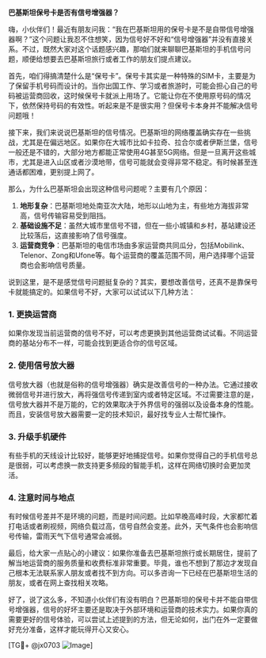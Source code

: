 **巴基斯坦保号卡是否有信号增强器？**

嗨，小伙伴们！最近有朋友问我：“我在巴基斯坦用的保号卡是不是自带信号增强器啊？”这个问题让我忍不住想笑，因为信号好不好和“信号增强器”并没有直接关系。不过，既然大家对这个话题感兴趣，那咱们就来聊聊巴基斯坦的手机信号问题，顺便给想要去巴基斯坦旅行或者工作的朋友们提点建议。

首先，咱们得搞清楚什么是“保号卡”。保号卡其实是一种特殊的SIM卡，主要是为了保留手机号码而设计的。当你出国工作、学习或者旅游时，可能会担心自己的号码被运营商回收，这时候保号卡就派上用场了。它能让你在不使用原号码的情况下，依然保持号码的有效性。听起来是不是很实用？但保号卡本身并不能解决信号问题哦！

接下来，我们来说说巴基斯坦的信号情况。巴基斯坦的网络覆盖确实存在一些挑战，尤其是在偏远地区。如果你在大城市比如卡拉奇、拉合尔或者伊斯兰堡，信号一般还是不错的，大部分地方都能正常使用4G甚至5G网络。但是一旦离开这些城市，尤其是进入山区或者沙漠地带，信号可能就会变得非常不稳定。有时候甚至连通话都困难，更别提上网了。

那么，为什么巴基斯坦会出现这种信号问题呢？主要有几个原因：

1. **地形复杂**：巴基斯坦地处南亚次大陆，地形以山地为主，有些地方海拔非常高，信号传输容易受到阻挡。
2. **基础设施不足**：虽然大城市里信号不错，但在一些小城镇和乡村，基站建设还比较落后，这直接影响了信号强度。
3. **运营商竞争**：巴基斯坦的电信市场由多家运营商共同瓜分，包括Mobilink、Telenor、Zong和Ufone等。每个运营商的覆盖范围不同，用户选择哪个运营商也会影响信号质量。

说到这里，是不是感觉信号问题挺复杂的？其实，要想改善信号，还真不是靠保号卡就能搞定的。如果信号不好，大家可以试试以下几种方法：

### 1. 更换运营商
如果你发现当前运营商的信号不好，可以考虑更换到其他运营商试试看。不同运营商的基站分布不一样，可能会找到更适合你的信号区域。

### 2. 使用信号放大器
信号放大器（也就是俗称的信号增强器）确实是改善信号的一种办法。它通过接收微弱信号并进行放大，再将强信号传递到室内或者特定区域。不过需要注意的是，信号放大器并不是万能的，它的效果取决于外界信号的强弱以及设备本身的性能。而且，安装信号放大器需要一定的技术知识，最好找专业人士帮忙操作。

### 3. 升级手机硬件
有些手机的天线设计比较好，能够更好地捕捉信号。如果你觉得自己的手机信号总是很弱，可以考虑换一款支持更多频段的智能手机，这样在网络切换时会更加灵活。

### 4. 注意时间与地点
有时候信号差并不是环境的问题，而是时间问题。比如早晚高峰时段，大家都忙着打电话或者刷视频，网络负载过高，信号自然会变差。此外，天气条件也会影响信号传输，雷雨天气下信号通常会减弱。

最后，给大家一点贴心的小建议：如果你准备去巴基斯坦旅行或长期居住，提前了解当地运营商的服务质量和收费标准非常重要。毕竟，谁也不想到了那边才发现自己根本无法联系家人朋友或者找不到方向。可以多咨询一下已经在巴基斯坦生活的朋友，或者在网上查找相关攻略。

好了，说了这么多，不知道小伙伴们有没有明白？巴基斯坦的保号卡并不能自带信号增强器，信号的好坏主要还是取决于外部环境和运营商的技术实力。如果你真的需要更好的信号体验，可以尝试上述提到的方法，但无论如何，出门在外一定要做好充分准备，这样才能玩得开心又安心。

[TG💪+ @jx0703 ![Image](https://github.com/user-attachments/assets/dbca1d08-cadb-493c-b0ec-ad6f7a83f270)]